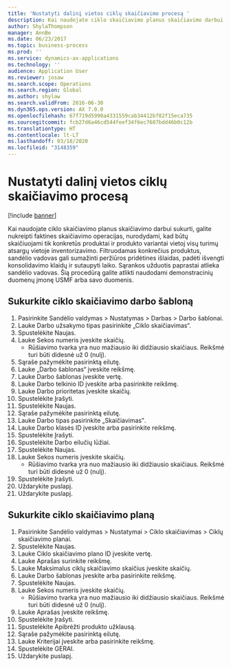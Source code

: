```yaml
---
title: 'Nustatyti dalinį vietos ciklų skaičiavimo procesą '
description: Kai naudojate ciklo skaičiavimo planus skaičiavimo darbui sukurti, galite nukreipti faktines skaičiavimo operacijas, nurodydami, kad būtų skaičiuojami tik konkretūs produktai ir produkto variantai vietoj visų turimų atsargų vietoje inventorizavimo.
author: ShylaThompson
manager: AnnBe
ms.date: 06/23/2017
ms.topic: business-process
ms.prod: ''
ms.service: dynamics-ax-applications
ms.technology: ''
audience: Application User
ms.reviewer: josaw
ms.search.scope: Operations
ms.search.region: Global
ms.author: shylaw
ms.search.validFrom: 2016-06-30
ms.dyn365.ops.version: AX 7.0.0
ms.openlocfilehash: 67f719d5990a4331559cab34412bf82f15eca735
ms.sourcegitcommit: fcb27d6a46cd544feef34f6ec7607bdd46b0c12b
ms.translationtype: HT
ms.contentlocale: lt-LT
ms.lasthandoff: 03/18/2020
ms.locfileid: "3148359"
---
```

# <a name="define-partial-location-cycle-counting-process"></a>Nustatyti dalinį vietos ciklų skaičiavimo procesą  

[!include [banner](../../includes/banner.md)]

Kai naudojate ciklo skaičiavimo planus skaičiavimo darbui sukurti, galite nukreipti faktines skaičiavimo operacijas, nurodydami, kad būtų skaičiuojami tik konkretūs produktai ir produkto variantai vietoj visų turimų atsargų vietoje inventorizavimo. Filtruodamas konkrečius produktus, sandėlio vadovas gali sumažinti peržiūros pridėtines išlaidas, padėti išvengti konsolidavimo klaidų ir sutaupyti laiko. Sąrankos užduotis paprastai atlieka sandėlio vadovas. Šią procedūrą galite atlikti naudodami demonstracinių duomenų įmonę USMF arba savo duomenis.


## <a name="create-a-cycle-counting-work-template"></a>Sukurkite ciklo skaičiavimo darbo šabloną
1. Pasirinkite Sandėlio valdymas > Nustatymas > Darbas > Darbo šablonai.
2. Lauke Darbo užsakymo tipas pasirinkite „Ciklo skaičiavimas“.
3. Spustelėkite Naujas.
4. Lauke Sekos numeris įveskite skaičių.
    * Rūšiavimo tvarka yra nuo mažiausio iki didžiausio skaičiaus. Reikšmė turi būti didesnė už 0 (nulį).  
5. Sąraše pažymėkite pasirinktą eilutę.
6. Lauke „Darbo šablonas“ įveskite reikšmę.
7. Lauke Darbo šablonas įveskite vertę.
8. Lauke Darbo telkinio ID įveskite arba pasirinkite reikšmę.
9. Lauke Darbo prioritetas įveskite skaičių.
10. Spustelėkite Įrašyti.
11. Spustelėkite Naujas.
12. Sąraše pažymėkite pasirinktą eilutę.
13. Lauke Darbo tipas pasirinkite „Skaičiavimas‟.
14. Lauke Darbo klasės ID įveskite arba pasirinkite reikšmę.
15. Spustelėkite Įrašyti.
16. Spustelėkite Darbo eilučių lūžiai.
17. Spustelėkite Naujas.
18. Lauke Sekos numeris įveskite skaičių.
    * Rūšiavimo tvarka yra nuo mažiausio iki didžiausio skaičiaus. Reikšmė turi būti didesnė už 0 (nulį).  
19. Spustelėkite Įrašyti.
20. Uždarykite puslapį.
21. Uždarykite puslapį.

## <a name="create-a-cycle-counting-plan"></a>Sukurkite ciklo skaičiavimo planą
1. Pasirinkite Sandėlio valdymas > Nustatymai > Ciklo skaičiavimas > Ciklų skaičiavimo planai.
2. Spustelėkite Naujas.
3. Lauke Ciklo skaičiavimo plano ID įveskite vertę.
4. Lauke Aprašas surinkite reikšmę.
5. Lauke Maksimalus ciklų skaičiavimo skaičius įveskite skaičių.
6. Lauke Darbo šablonas įveskite arba pasirinkite reikšmę.
7. Spustelėkite Naujas.
8. Lauke Sekos numeris įveskite skaičių.
    * Rūšiavimo tvarka yra nuo mažiausio iki didžiausio skaičiaus. Reikšmė turi būti didesnė už 0 (nulį).  
9. Lauke Aprašas įveskite reikšmę.
10. Spustelėkite Įrašyti.
11. Spustelėkite Apibrėžti produkto užklausą.
12. Sąraše pažymėkite pasirinktą eilutę.
13. Lauke Kriterijai įveskite arba pasirinkite reikšmę.
14. Spustelėkite GERAI.
15. Uždarykite puslapį.

